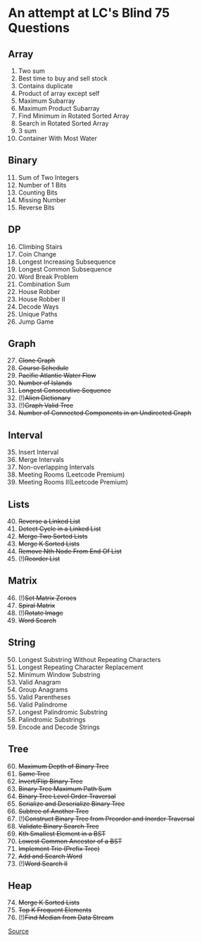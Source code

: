 # An attempt at LC's Blind 75 Questions

## Array

1. Two sum
2. Best time to buy and sell stock
3. Contains duplicate
4. Product of array except self
5. Maximum Subarray
6. Maximum Product Subarray
7. Find Minimum in Rotated Sorted Array
8. Search in Rotated Sorted Array
9. 3 sum
10. Container With Most Water

## Binary

11. Sum of Two Integers
12. Number of 1 Bits
13. Counting Bits
14. Missing Number
15. Reverse Bits

## DP

16. Climbing Stairs
17. Coin Change
18. Longest Increasing Subsequence
19. Longest Common Subsequence
20. Word Break Problem
21. Combination Sum
22. House Robber
23. House Robber II
24. Decode Ways
25. Unique Paths
26. Jump Game

## Graph

27. ~~Clone Graph~~
28. ~~Course Schedule~~
29. ~~Pacific Atlantic Water Flow~~
30. ~~Number of Islands~~
31. ~~Longest Consecutive Sequence~~
32. (!)~~Alien Dictionary~~
33. (!)~~Graph Valid Tree~~
34. ~~Number of Connected Components in an Undirected Graph~~

## Interval

35. Insert Interval
36. Merge Intervals
37. Non-overlapping Intervals
38. Meeting Rooms (Leetcode Premium)
39. Meeting Rooms II(Leetcode Premium)

## Lists

40. ~~Reverse a Linked List~~
41. ~~Detect Cycle in a Linked List~~
42. ~~Merge Two Sorted Lists~~
43. ~~Merge K Sorted Lists~~
44. ~~Remove Nth Node From End Of List~~
45. (!)~~Reorder List~~

## Matrix

46. (!)~~Set Matrix Zeroes~~
47. ~~Spiral Matrix~~
48. (!)~~Rotate Image~~
49. ~~Word Search~~

## String

50. Longest Substring Without Repeating Characters
51. Longest Repeating Character Replacement
52. Minimum Window Substring
53. Valid Anagram
54. Group Anagrams
55. Valid Parentheses
56. Valid Palindrome
57. Longest Palindromic Substring
58. Palindromic Substrings
59. Encode and Decode Strings

## Tree

60. ~~Maximum Depth of Binary Tree~~
61. ~~Same Tree~~
62. ~~Invert/Flip Binary Tree~~
63. ~~Binary Tree Maximum Path Sum~~
64. ~~Binary Tree Level Order Traversal~~
65. ~~Serialize and Deserialize Binary Tree~~
66. ~~Subtree of Another Tree~~
67. (!)~~Construct Binary Tree from Preorder and Inorder Traversal~~
68. ~~Validate Binary Search Tree~~
69. ~~Kth Smallest Element in a BST~~
70. ~~Lowest Common Ancestor of a BST~~
71. ~~Implement Trie (Prefix Tree)~~
72. ~~Add and Search Word~~
73. (!)~~Word Search II~~

## Heap

74. ~~Merge K Sorted Lists~~
75. ~~Top K Frequent Elements~~
76. (!)~~Find Median from Data Stream~~

[Source](https://medium.com/@miniChang8/75-leetcode-must-know-questions-953b3749c7e9)
